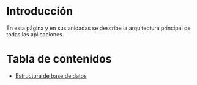 # Introducción #

En esta página y en sus anidadas se describe la arquitectura principal de todas las aplicaciones.


# Tabla de contenidos #

  * [Estructura de base de datos](EstructuraBaseDatos.md)